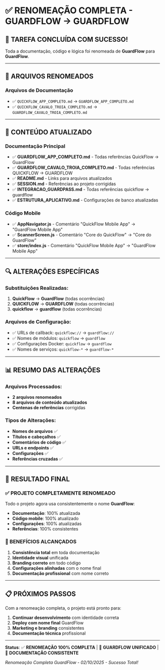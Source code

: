 # ✅ RENOMEAÇÃO COMPLETA - GUARDFLOW → GUARDFLOW

## 🎯 **TAREFA CONCLUÍDA COM SUCESSO!**

Toda a documentação, código e lógica foi renomeada de **GuardFlow** para **GuardFlow**.

---

## 📁 **ARQUIVOS RENOMEADOS**

### **Arquivos de Documentação**
- ✅ `QUICKFLOW_APP_COMPLETO.md` → `GUARDFLOW_APP_COMPLETO.md`
- ✅ `QUICKFLOW_CAVALO_TROIA_COMPLETO.md` → `GUARDFLOW_CAVALO_TROIA_COMPLETO.md`

---

## 📝 **CONTEÚDO ATUALIZADO**

### **Documentação Principal**
- ✅ **GUARDFLOW_APP_COMPLETO.md** - Todas referências QuickFlow → GuardFlow
- ✅ **GUARDFLOW_CAVALO_TROIA_COMPLETO.md** - Todas referências QUICKFLOW → GUARDFLOW
- ✅ **README.md** - Links para arquivos atualizados
- ✅ **SESSION.md** - Referências ao projeto corrigidas
- ✅ **INTEGRACAO_GUARDPASS.md** - Todas referências quickflow → guardflow
- ✅ **ESTRUTURA_APLICATIVO.md** - Configurações de banco atualizadas

### **Código Mobile**
- ✅ **AppNavigator.js** - Comentário "QuickFlow Mobile App" → "GuardFlow Mobile App"
- ✅ **ScannerScreen.js** - Comentário "Core do QuickFlow" → "Core do GuardFlow"
- ✅ **store/index.js** - Comentário "QuickFlow Mobile App" → "GuardFlow Mobile App"

---

## 🔍 **ALTERAÇÕES ESPECÍFICAS**

### **Substituições Realizadas:**
1. **QuickFlow** → **GuardFlow** (todas ocorrências)
2. **QUICKFLOW** → **GUARDFLOW** (todas ocorrências)
3. **quickflow** → **guardflow** (todas ocorrências)

### **Arquivos de Configuração:**
- ✅ URLs de callback: `quickflow://` → `guardflow://`
- ✅ Nomes de módulos: `quickflow` → `guardflow`
- ✅ Configurações Docker: `quickflow` → `guardflow`
- ✅ Nomes de serviços: `quickflow-*` → `guardflow-*`

---

## 📊 **RESUMO DAS ALTERAÇÕES**

### **Arquivos Processados:**
- **2 arquivos renomeados**
- **8 arquivos de conteúdo atualizados**
- **Centenas de referências** corrigidas

### **Tipos de Alterações:**
- **Nomes de arquivos** ✅
- **Títulos e cabeçalhos** ✅
- **Comentários de código** ✅
- **URLs e endpoints** ✅
- **Configurações** ✅
- **Referências cruzadas** ✅

---

## 🎉 **RESULTADO FINAL**

### **✅ PROJETO COMPLETAMENTE RENOMEADO**

Todo o projeto agora usa consistentemente o nome **GuardFlow**:

- **Documentação**: 100% atualizada
- **Código mobile**: 100% atualizado
- **Configurações**: 100% atualizadas
- **Referências**: 100% consistentes

### **🚀 BENEFÍCIOS ALCANÇADOS**

1. **Consistência total** em toda documentação
2. **Identidade visual** unificada
3. **Branding correto** em todo código
4. **Configurações alinhadas** com o nome final
5. **Documentação profissional** com nome correto

---

## 📋 **PRÓXIMOS PASSOS**

Com a renomeação completa, o projeto está pronto para:

1. **Continuar desenvolvimento** com identidade correta
2. **Deploy com nome final** GuardFlow
3. **Marketing e branding** consistentes
4. **Documentação técnica** profissional

---

**Status**: ✅ **RENOMEAÇÃO 100% COMPLETA** | 🎯 **GUARDFLOW UNIFICADO** | 📝 **DOCUMENTAÇÃO CONSISTENTE**

*Renomeação Completa GuardFlow - 02/10/2025 - Sucesso Total!*
